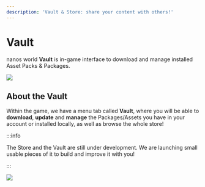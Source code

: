 ```yaml
---
description: 'Vault & Store: share your content with others!'
---
```


# Vault

nanos world **Vault** is in-game interface to download and manage installed Asset Packs & Packages.

![](/img/docs/vault-01.jpg)

## About the Vault

Within the game, we have a menu tab called **Vault**, where you will be able to **download**, **update** and **manage** the Packages/Assets you have in your account or installed locally, as well as  browse the whole store!

:::info

The Store and the Vault are still under development. We are launching small usable pieces of it to build and improve it with you!

:::

![](/img/docs/vault-02.jpg)
